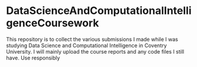 # DataScienceAndComputationalIntelligenceCoursework

This repository is to collect the various submissions I made while I was studying Data Science and Computational Intelligence in Coventry University.
I will mainly upload the course reports and any code files I still have.
Use responsibly

